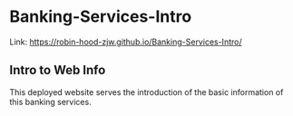 # Banking-Services-Intro
Link: https://robin-hood-zjw.github.io/Banking-Services-Intro/<br />
<h2>Intro to Web Info</h2>
This deployed website serves the introduction of the basic information of this banking services.
